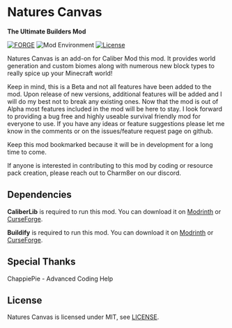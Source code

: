 # Natures Canvas
**The Ultimate Builders Mod**

[![FORGE](https://img.shields.io/static/v1?label=modloader&message=forge&color=orange)](https://files.minecraftforge.net/net/minecraftforge/forge/)
![Mod Environment](https://img.shields.io/static/v1?label=environment&message=client%2Fserver&color=yellow)
[![License](https://img.shields.io/static/v1?label=licence&message=MIT&color=blue)](./LICENSE)

Natures Canvas is an add-on for Caliber Mod this mod.  It provides world generation and custom biomes along with numerous
new block types to really spice up your Minecraft world!

Keep in mind, this is a Beta and not all features have been added to the mod. Upon release of new versions, 
additional features will be added and I will do my best not to break any existing ones. Now that the mod is out of Alpha
most features included in the mod will be here to stay. I look forward to providing a bug free and highly useable survival 
friendly mod for everyone to use. If you have any ideas or feature suggestions please let me know in the comments or on 
the issues/feature request page on github.

Keep this mod bookmarked because it will be in development for a long time to come.

If anyone is interested in contributing to this mod by coding or resource pack creation, please reach out to Charm8er on our discord.

## Dependencies
**CaliberLib** is required to run this mod. You can download it on [Modrinth](https://modrinth.com/mod/caliber-lib) or [CurseForge](https://www.curseforge.com/minecraft/mc-mods/caliber-lib).

**Buildify** is required to run this mod. You can download it on [Modrinth](https://modrinth.com/mod/buildify) or [CurseForge](https://www.curseforge.com/minecraft/mc-mods/buildify).

## Special Thanks
ChappiePie - Advanced Coding Help

## License
Natures Canvas is licensed under MIT, see [LICENSE](./LICENSE).

